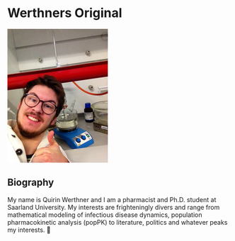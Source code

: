 # Werthners Original

![Image of quirin_lab](quirin_lab.jpg)

## Biography

My name is Quirin Werthner and I am a pharmacist and Ph.D. student at Saarland University. My interests are frighteningly divers and range from mathematical modeling of infectious disease dynamics, population pharmacokinetic analysis (popPK) to literature, politics and whatever peaks my interests. :notebook_with_decorative_cover:

